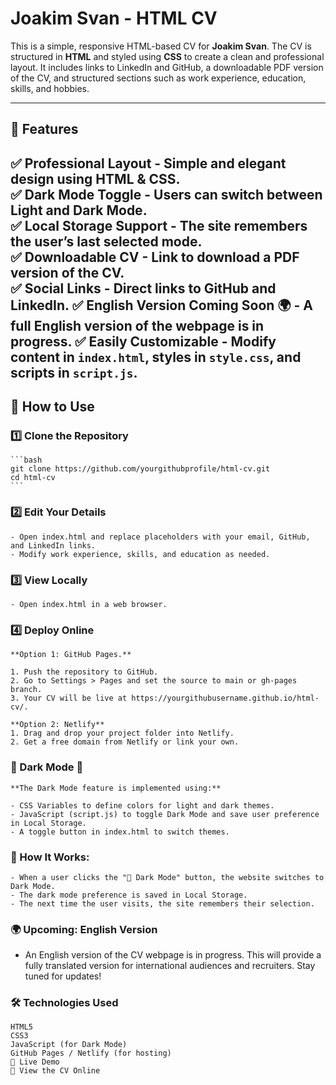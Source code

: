 # Joakim Svan - HTML CV

This is a simple, responsive HTML-based CV for **Joakim Svan**. The CV is structured in **HTML** and styled using **CSS** to create a clean and professional layout. It includes links to LinkedIn and GitHub, a downloadable PDF version of the CV, and structured sections such as work experience, education, skills, and hobbies.

---

## 📌 Features
✅ **Professional Layout** - Simple and elegant design using HTML & CSS.  
✅ **Dark Mode Toggle** - Users can switch between Light and Dark Mode.  
✅ **Local Storage Support** - The site remembers the user’s last selected mode.  
✅ **Downloadable CV** - Link to download a PDF version of the CV.  
✅ **Social Links** - Direct links to GitHub and LinkedIn.
✅ **English Version Coming Soon** 🌍 - A full **English version** of the webpage is in progress.
✅ **Easily Customizable** - Modify content in `index.html`, styles in `style.css`, and scripts in `script.js`.
---

## 🚀 How to Use

### 1️⃣ Clone the Repository
    ```bash
    git clone https://github.com/yourgithubprofile/html-cv.git
    cd html-cv
    ```

### 2️⃣ Edit Your Details
    - Open index.html and replace placeholders with your email, GitHub, and LinkedIn links.
    - Modify work experience, skills, and education as needed.

### 3️⃣ View Locally
    - Open index.html in a web browser.

### 4️⃣ Deploy Online

    **Option 1: GitHub Pages.**

    1. Push the repository to GitHub.
    2. Go to Settings > Pages and set the source to main or gh-pages branch.
    3. Your CV will be live at https://yourgithubusername.github.io/html-cv/.

    **Option 2: Netlify**
    1. Drag and drop your project folder into Netlify.
    2. Get a free domain from Netlify or link your own.

### 🎨 Dark Mode 🌙
    **The Dark Mode feature is implemented using:**

    - CSS Variables to define colors for light and dark themes.
    - JavaScript (script.js) to toggle Dark Mode and save user preference in Local Storage.
    - A toggle button in index.html to switch themes.

### 🔹 How It Works:

    - When a user clicks the "🌙 Dark Mode" button, the website switches to Dark Mode.
    - The dark mode preference is saved in Local Storage.
    - The next time the user visits, the site remembers their selection.

### 🌍 Upcoming: English Version
 - An English version of the CV webpage is in progress. This will provide a fully translated version for international audiences and recruiters. Stay tuned for updates!

### 🛠️ Technologies Used
    HTML5
    CSS3
    JavaScript (for Dark Mode)
    GitHub Pages / Netlify (for hosting)
    📄 Live Demo
    🔗 View the CV Online
